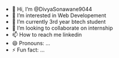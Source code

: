 - 👋 Hi, I’m @DivyaSonawane9044
- 👀 I’m interested in Web Developement
- 🌱 I’m currently 3rd year btech student
- 💞️ I’m looking to collaborate on internship
- 📫 How to reach me linkedin
- 😄 Pronouns: ...
- ⚡ Fun fact: ...

<!---
DivyaSonawane9044/DivyaSonawane9044 is a ✨ special ✨ repository because its `README.md` (this file) appears on your GitHub profile.
You can click the Preview link to take a look at your changes.
--->
